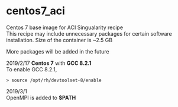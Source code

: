 # centos7_aci
Centos 7 base image for ACI Singualarity recipe  
This recipe may include unnecessary packages for certain software installation. Size of the container is ~2.5 GB

More packages will be added in the future

2019/2/17
**Centos 7** with **GCC  8.2.1**  
To enable GCC 8.2.1,  
```
> source /opt/rh/devtoolset-8/enable
```

2019/3/1  
OpenMPI is added to **$PATH**
